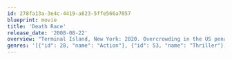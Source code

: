 ```yaml
---
id: 278fa13a-3e4c-4419-a823-5ffe566a7057
blueprint: movie
title: 'Death Race'
release_date: '2008-08-22'
overview: "Terminal Island, New York: 2020. Overcrowding in the US penal system has reached a breaking point. Prisons have been turned over to a monolithic Weyland Corporation, which sees jails full of thugs as an opportunity for televised sport. Adrenalized inmates, a global audience hungry for violence and a spectacular, enclosed arena come together to form the 'Death Race', the biggest, most brutal event."
genres: '[{"id": 28, "name": "Action"}, {"id": 53, "name": "Thriller"}, {"id": 878, "name": "Science Fiction"}]'
---
```

